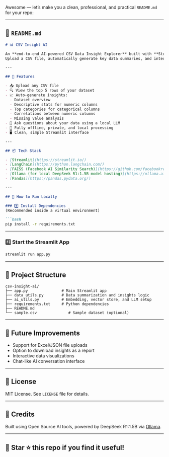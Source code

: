Awesome — let’s make you a clean, professional, and practical `README.md` for your repo:

---

## 📄 `README.md`

````markdown
# 📊 CSV Insight AI

An **end-to-end AI-powered CSV Data Insight Explorer** built with **Streamlit**, **LangChain**, **FAISS**, and a local **DeepSeek R1:1.5B** LLM.  
Upload a CSV file, automatically generate key data summaries, and interactively ask natural language questions about your data — all processed locally, no cloud required.

---

## 📌 Features

- 📤 Upload any CSV file
- 🔍 View the top 5 rows of your dataset
- 📈 Auto-generate insights:
  - Dataset overview
  - Descriptive stats for numeric columns
  - Top categories for categorical columns
  - Correlations between numeric columns
  - Missing value analysis
- 🤖 Ask questions about your data using a local LLM
- 💾 Fully offline, private, and local processing  
- 🖥️ Clean, simple Streamlit interface

---

## 📦 Tech Stack

- [Streamlit](https://streamlit.io/)
- [LangChain](https://python.langchain.com/)
- [FAISS (Facebook AI Similarity Search)](https://github.com/facebookresearch/faiss)
- [Ollama (for local DeepSeek R1:1.5B model hosting)](https://ollama.ai/)
- [Pandas](https://pandas.pydata.org/)

---

## 🚀 How to Run Locally

### 1️⃣ Install Dependencies  
(Recommended inside a virtual environment)

```bash
pip install -r requirements.txt
````

---

### 2️⃣ Start the Streamlit App

```bash
streamlit run app.py
```

---

## 📂 Project Structure

```
csv-insight-ai/
├── app.py               # Main Streamlit app
├── data_utils.py        # Data summarization and insights logic
├── ai_utils.py          # Embedding, vector store, and LLM setup
├── requirements.txt     # Python dependencies
├── README.md
└── sample.csv              # Sample dataset (optional)
```

---

## 🎯 Future Improvements

* Support for Excel/JSON file uploads
* Option to download insights as a report
* Interactive data visualizations
* Chat-like AI conversation interface

---

## 📝 License

MIT License. See `LICENSE` file for details.

---

## 🤝 Credits

Built using Open Source AI tools, powered by DeepSeek R1:1.5B via [Ollama](https://ollama.ai/).

---

## 📢 Star ⭐ this repo if you find it useful!

```
